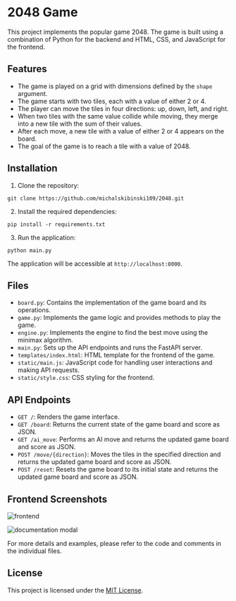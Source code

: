 # 2048 Game

This project implements the popular game 2048. The game is built using a combination of Python for the backend and HTML, CSS, and JavaScript for the frontend.

## Features

- The game is played on a grid with dimensions defined by the `shape` argument.
- The game starts with two tiles, each with a value of either 2 or 4.
- The player can move the tiles in four directions: up, down, left, and right.
- When two tiles with the same value collide while moving, they merge into a new tile with the sum of their values.
- After each move, a new tile with a value of either 2 or 4 appears on the board.
- The goal of the game is to reach a tile with a value of 2048.

## Installation

1. Clone the repository:

```shell
git clone https://github.com/michalskibinski109/2048.git
```

2. Install the required dependencies:

```shell
pip install -r requirements.txt
```

3. Run the application:

```shell
python main.py
```

   The application will be accessible at `http://localhost:8000`.

## Files

- `board.py`: Contains the implementation of the game board and its operations.
- `game.py`: Implements the game logic and provides methods to play the game.
- `engine.py`: Implements the engine to find the best move using the minimax algorithm.
- `main.py`: Sets up the API endpoints and runs the FastAPI server.
- `templates/index.html`: HTML template for the frontend of the game.
- `static/main.js`: JavaScript code for handling user interactions and making API requests.
- `static/style.css`: CSS styling for the frontend.

## API Endpoints

- `GET /`: Renders the game interface.
- `GET /board`: Returns the current state of the game board and score as JSON.
- `GET /ai_move`: Performs an AI move and returns the updated game board and score as JSON.
- `POST /move/{direction}`: Moves the tiles in the specified direction and returns the updated game board and score as JSON.
- `POST /reset`: Resets the game board to its initial state and returns the updated game board and score as JSON.

## Frontend Screenshots

![frontend](https://github.com/michalskibinski109/2048/assets/77834536/445e0166-2bdb-4237-914e-5d5320566535)

![documentation modal](https://github.com/michalskibinski109/2048/assets/77834536/70ccd4b8-6825-4fca-85dc-6bdba6f9b7af)

For more details and examples, please refer to the code and comments in the individual files.

## License

This project is licensed under the [MIT License](LICENSE).